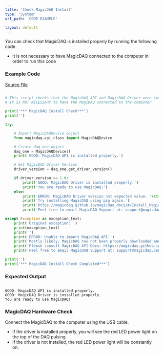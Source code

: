 ```yaml
---
title: 'Check MagicDAQ Install'
type: 'System'
url_path: 'CODE EXAMPLE'

layout: default
---
```


You can check that MagicDAQ is installed properly by running the following code.
* It is not necessary to have MagicDAQ connected to the computer in order to run this code

### Example Code

[Source File](https://github.com/MagicDAQ/magicdaq_docs/tree/master/example_python_files)

```python

# This script checks that the MagicDAQ API and MagicDAQ Driver were installed properly
# It is NOT NECESSARY to have the MagiDAQ connected to the computer

print('*** MagicDAQ Install Check***')
print('')

try:

    # Import MagicDAQDevice object
    from magicdaq.api_class import MagicDAQDevice

    # Create daq_one object
    daq_one = MagicDAQDevice()
    print('GOOD: MagicDAQ API is installed properly.')

    # Get MagicDAQ Driver Version
    driver_version = daq_one.get_driver_version()

    if driver_version == 1.0:
        print('GOOD: MagicDAQ Driver is installed properly.')
        print('You are ready to use MagicDAQ!')
    else:
        print('ERROR: MagicDAQ Driver version not expected value: '+str(driver_version))
        print('Try installing MagicDAQ using pip again.')
        print('https://magicdaq.github.io/magicdaq_docs/#/Install_MagicDAQ')
        print('Feel free to email MagicDAQ Support at: support@magicdaq.com')

except Exception as exception_text:
    print('Original exception: ')
    print(exception_text)
    print('')
    print('ERROR: Unable to import MagicDAQ API.')
    print('Mostly likely, MagicDAQ has not been properly downloaded and installed using pip.')
    print('Please consult MagicDAQ API Docs: https://magicdaq.github.io/magicdaq_docs/#/Install_MagicDAQ')
    print('Feel free to email MagicDAQ Support at: support@magicdaq.com')

print('')
print('*** MagicDAQ Install Check Completed***')

```

### Expected Output

```

GOOD: MagicDAQ API is installed properly.
GOOD: MagicDAQ Driver is installed properly.
You are ready to use MagicDAQ!

```

### MagicDAQ Hardware Check

Connect the MagicDAQ to the computer using the USB cable.
* If the driver is installed properly, you will see the red LED power light on the top of the DAQ pulsing.
* If the driver is not installed, the red LED power light will be constantly on.